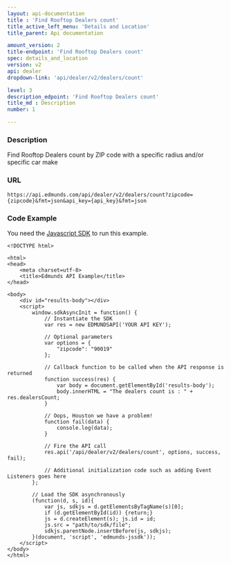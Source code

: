 ```yaml
---
layout: api-documentation
title : 'Find Rooftop Dealers count'
title_active_left_menu: 'Details and Location'
title_parent: Api documentation

amount_version: 2
title-endpoint: 'Find Rooftop Dealers count'
spec: details_and_location
version: v2
api: dealer
dropdown-link: 'api/dealer/v2/dealers/count'

level: 3
description_edpoint: 'Find Rooftop Dealers count'
title_md : Description
number: 1

---
```



### Description

Find Rooftop Dealers count by ZIP code with a specific radius and/or specific car make

### URL

    https://api.edmunds.com/api/dealer/v2/dealers/count?zipcode={zipcode}&fmt=json&api_key={api_key}&fmt=json
    
### Code Example

You need the [Javascript SDK](https://github.com/EdmundsAPI/edmunds-javascript-sdk) to run this example.

    <!DOCTYPE html>

    <html>
    <head>
        <meta charset=utf-8>
        <title>Edmunds API Example</title>
    </head>

    <body>
        <div id="results-body"></div>
        <script>
            window.sdkAsyncInit = function() {
                // Instantiate the SDK
                var res = new EDMUNDSAPI('YOUR API KEY');

                // Optional parameters
                var options = {
                    "zipcode": "90019"
                };

                // Callback function to be called when the API response is returned
                function success(res) {
                    var body = document.getElementById('results-body');
                    body.innerHTML = "The dealers count is : " + res.dealersCount;
                }

                // Oops, Houston we have a problem!
                function fail(data) {
                    console.log(data);
                }

                // Fire the API call
                res.api('/api/dealer/v2/dealers/count', options, success, fail);

                // Additional initialization code such as adding Event Listeners goes here
            };

            // Load the SDK asynchronously
            (function(d, s, id){
                var js, sdkjs = d.getElementsByTagName(s)[0];
                if (d.getElementById(id)) {return;}
                js = d.createElement(s); js.id = id;
                js.src = "path/to/sdk/file";
                sdkjs.parentNode.insertBefore(js, sdkjs);
            }(document, 'script', 'edmunds-jssdk'));
        </script>
    </body>
    </html>

